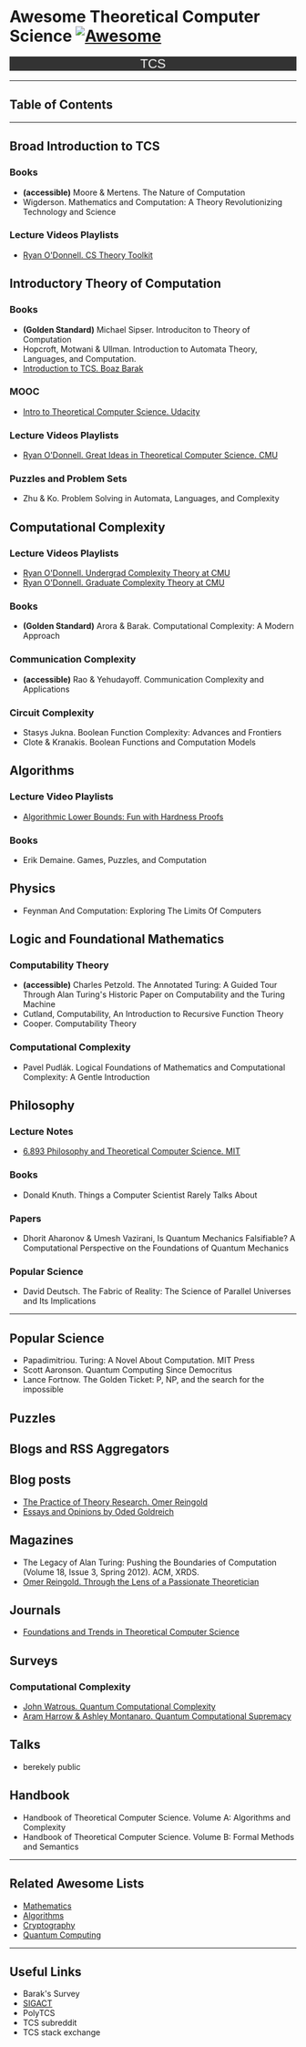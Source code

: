 # Awesome Theoretical Computer Science [![Awesome](https://awesome.re/badge-flat.svg)](https://awesome.re)
![TCS-banner](TCS-banner.png)

___

## Table of Contents

___

## Broad Introduction to TCS
### Books
- **(accessible)** Moore & Mertens. The Nature of Computation
- Wigderson. Mathematics and Computation: A Theory Revolutionizing Technology and Science

### Lecture Videos Playlists
- [Ryan O'Donnell. CS Theory Toolkit](https://www.youtube.com/playlist?list=PLm3J0oaFux3ZYpFLwwrlv_EHH9wtH6pnX)


## Introductory Theory of Computation
### Books
- **(Golden Standard)** Michael Sipser. Introduciton to Theory of Computation
- Hopcroft, Motwani & Ullman. Introduction to Automata Theory, Languages, and Computation.
- [Introduction to TCS. Boaz Barak](https://introtcs.org/public/index.html)

### MOOC
- [Intro to Theoretical Computer Science. Udacity](https://www.udacity.com/course/intro-to-theoretical-computer-science--cs313)

### Lecture Videos Playlists
- [Ryan O'Donnell. Great Ideas in Theoretical Computer Science. CMU](https://www.youtube.com/playlist?list=PLm3J0oaFux3aafQm568blS9blxtA_EWQv)

### Puzzles and Problem Sets
- Zhu & Ko. Problem Solving in Automata, Languages, and Complexity


## Computational Complexity
### Lecture Videos Playlists
- [Ryan O'Donnell. Undergrad Complexity Theory at CMU](https://www.youtube.com/playlist?list=PLm3J0oaFux3YL5vLXpzOyJiLtqLp6dCW2)
- [Ryan O'Donnell. Graduate Complexity Theory at CMU](https://www.youtube.com/playlist?list=PLm3J0oaFux3b8Gg1DdaJOzYNsaXYLAOKH)
### Books
- **(Golden Standard)** Arora & Barak. Computational Complexity: A Modern Approach

### Communication Complexity
- **(accessible)** Rao & Yehudayoff. Communication Complexity and Applications

### Circuit Complexity
- Stasys Jukna. Boolean Function Complexity: Advances and Frontiers
- Clote & Kranakis. Boolean Functions and Computation Models

## Algorithms
### Lecture Video Playlists
- [Algorithmic Lower Bounds: Fun with Hardness Proofs](https://ocw.mit.edu/courses/electrical-engineering-and-computer-science/6-890-algorithmic-lower-bounds-fun-with-hardness-proofs-fall-2014/)
### Books
- Erik Demaine. Games, Puzzles, and Computation

## Physics
- Feynman And Computation: Exploring The Limits Of Computers

## Logic and Foundational Mathematics
### Computability Theory
- **(accessible)** Charles Petzold. The Annotated Turing: A Guided Tour Through Alan Turing's Historic Paper on Computability and the Turing Machine
- Cutland, Computability, An Introduction to Recursive Function Theory
- Cooper. Computability Theory

### Computational Complexity
- Pavel Pudlák. Logical Foundations of Mathematics and Computational Complexity: A Gentle Introduction

## Philosophy
### Lecture Notes
- [6.893 Philosophy and Theoretical Computer Science. MIT](https://stellar.mit.edu/S/course/6/fa11/6.893/index.html)
### Books
- Donald Knuth. Things a Computer Scientist Rarely Talks About
### Papers
- Dhorit Aharonov & Umesh Vazirani, Is Quantum Mechanics Falsifiable? A Computational Perspective on the Foundations of Quantum Mechanics
### Popular Science
- David Deutsch. The Fabric of Reality: The Science of Parallel Universes and Its Implications

___

## Popular Science
- Papadimitriou. Turing: A Novel About Computation. MIT Press
- Scott Aaronson. Quantum Computing Since Democritus
- Lance Fortnow. The Golden Ticket: P, NP, and the search for the impossible
## Puzzles
## Blogs and RSS Aggregators
## Blog posts
- [The Practice of Theory Research. Omer Reingold](https://omereingold.wordpress.com/cs-353-the-practice-of-theory-research/)
- [Essays and Opinions by Oded Goldreich](http://www.wisdom.weizmann.ac.il/~oded/essays.html)

## Magazines
- The Legacy of Alan Turing: Pushing the Boundaries of Computation (Volume 18, Issue 3, Spring 2012). ACM, XRDS.
- [Omer Reingold. Through the Lens of a Passionate Theoretician](https://cacm.acm.org/magazines/2020/3/243025-through-the-lens-of-a-passionate-theoretician/fulltext)
## Journals
- [Foundations and Trends in Theoretical Computer Science](https://www.nowpublishers.com/TCS)
## Surveys
### Computational Complexity
- [John Watrous. Quantum Computational Complexity](https://arxiv.org/abs/0804.3401)
- [Aram Harrow & Ashley Montanaro. Quantum Computational Supremacy](https://www.nature.com/articles/nature23458)
## Talks
- berekely public 
## Handbook
- Handbook of Theoretical Computer Science. Volume A: Algorithms and Complexity
- Handbook of Theoretical Computer Science. Volume B: Formal Methods and Semantics

___

## Related Awesome Lists
- [Mathematics](https://github.com/rossant/awesome-math#mathematics-for-computer-science)
- [Algorithms](https://github.com/tayllan/awesome-algorithms)
- [Cryptography](https://github.com/sobolevn/awesome-cryptography)
- [Quantum Computing](https://github.com/desireevl/awesome-quantum-computing)

___

## Useful Links
- Barak's Survey
- [SIGACT](https://www.sigact.org/articles/web_pages.html)
- PolyTCS
- TCS subreddit
- TCS stack exchange
